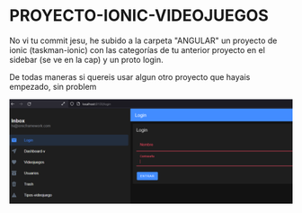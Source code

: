 # PROYECTO-IONIC-VIDEOJUEGOS


No vi tu commit jesu, he subido a la carpeta "ANGULAR" un proyecto de ionic (taskman-ionic) con las categorías de tu anterior proyecto en el sidebar (se ve en la cap) y un proto login. 

De todas maneras si quereis usar algun otro proyecto que hayais empezado, sin problem

![img_1.png](img_1.png)